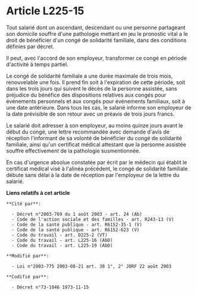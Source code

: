 # Article L225-15

Tout salarié dont un ascendant, descendant ou une personne partageant son domicile souffre d'une pathologie mettant en jeu le
pronostic vital a le droit de bénéficier d'un congé de solidarité familiale, dans des conditions définies par décret.

Il peut, avec l'accord de son employeur, transformer ce congé en période d'activité à temps partiel.

Le congé de solidarité familiale a une durée maximale de trois mois, renouvelable une fois. Il prend fin soit à l'expiration
de cette période, soit dans les trois jours qui suivent le décès de la personne assistée, sans préjudice du bénéfice des
dispositions relatives aux congés pour événements personnels et aux congés pour événements familiaux, soit à une date
antérieure. Dans tous les cas, le salarié informe son employeur de la date prévisible de son retour avec un préavis de trois
jours francs.

Le salarié doit adresser à son employeur, au moins quinze jours avant le début du congé, une lettre recommandée avec demande
d'avis de réception l'informant de sa volonté de bénéficier du congé de solidarité familiale, ainsi qu'un certificat médical
attestant que la personne assistée souffre effectivement de la pathologie susmentionnée.

En cas d'urgence absolue constatée par écrit par le médecin qui établit le certificat médical visé à l'alinéa précédent, le
congé de solidarité familiale débute sans délai à la date de réception par l'employeur de la lettre du salarié.

**Liens relatifs à cet article**

	**Cité par**:

	  - Décret n°2003-769 du 1 août 2003 - art. 24 (Ab)
	  - Code de l'action sociale et des familles - art. R243-13 (V)
	  - Code de la santé publique - art. R6152-35-1 (V)
	  - Code de la santé publique - art. R6152-623 (V)
	  - Code du travail - art. D225-2 (VT)
	  - Code du travail - art. L225-16 (AbD)
	  - Code du travail - art. L225-19 (AbD)

	**Modifié par**:

	  - Loi n°2003-775 2003-08-21 art. 38 1°, 2° JORF 22 août 2003

	**Codifié par**:

	  - Décret n°73-1046 1973-11-15
